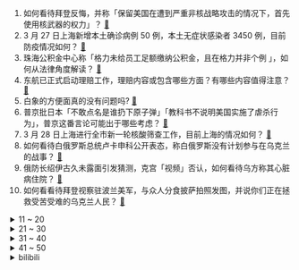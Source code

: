 1. 如何看待拜登反悔，并称「保留美国在遭到严重非核战略攻击的情况下，首先使用核武器的权力」？ [:link:](https://www.zhihu.com/question/524436274)
2. 3 月 27 日上海新增本土确诊病例 50 例，本土无症状感染者 3450 例，目前防疫情况如何？ [:link:](https://www.zhihu.com/question/524530296)
3. 珠海公积金中心称「格力未给员工足额缴纳公积金，且在格力并非个例 」，如何从法律角度解读？ [:link:](https://www.zhihu.com/question/524361054)
4. 东航已正式启动理赔工作，理赔内容或包含哪些方面？有哪些内容值得注意？ [:link:](https://www.zhihu.com/question/524430365)
5. 白象的方便面真的没有问题吗? [:link:](https://www.zhihu.com/question/522358200)
6. 普京批日本「不敢点名是谁扔下原子弹」「教科书不说明美国实施了虐杀行为」，普京这番言论可能出于哪些考虑？ [:link:](https://www.zhihu.com/question/524280684)
7. 3 月 28 日上海进行全市新一轮核酸筛查工作，目前上海的情况如何？ [:link:](https://www.zhihu.com/question/524455756)
8. 如何看待白俄罗斯总统卢卡申科公开表态，称白俄罗斯没有计划参与在乌克兰的战事？ [:link:](https://www.zhihu.com/question/524204632)
9. 俄防长绍伊古久未露面引发猜测，克宫「视频」否认，如何看待乌方称其心脏病住院？ [:link:](https://www.zhihu.com/question/524198919)
10. 如何看看待拜登视察驻波兰美军，与众人分食披萨拍照发图，并说你们正在拯救受苦受难的乌克兰人民？ [:link:](https://www.zhihu.com/question/524282914)
<details>
<summary>11 ~ 20</summary>

11. 在编教师入职后几乎抑郁，应该辞职吗？ [:link:](https://www.zhihu.com/question/518434731)
12. 2022年是疫情持续的第三年，我们还记得疫情前的生活吗？ [:link:](https://www.zhihu.com/question/522215425)
13. 3 月 25 日法国总统马克龙称「欧盟必须摆脱对俄罗斯的能源依赖」，如何解读这一言论？ [:link:](https://www.zhihu.com/question/524239819)
14. 王毅访问阿富汗，谈中国在阿富汗问题上的「三个尊重」和「三个从不」，有哪些信息值得关注？ [:link:](https://www.zhihu.com/question/523907872)
15. 若以我为中心半径30米的范围内新冠病毒无法存活我能多厉害？ [:link:](https://www.zhihu.com/question/524118342)
16. 媒体称俄公司测试鸿蒙系统，华为回应「暂无计划在海外推出 HarmonyOS 手机」，释放了哪些信号？ [:link:](https://www.zhihu.com/question/524437036)
17. 苹果 iPhone14 Max 首爆，颜值有点高，对此你有哪些期待？ [:link:](https://www.zhihu.com/question/523891210)
18. 2022 LPL 春季赛 EDG 3:1 FPX，圣枪哥拿下决胜局 MVP，如何评价这场比赛？ [:link:](https://www.zhihu.com/question/524454570)
19. 400w能在苏州活一辈子吗? [:link:](https://www.zhihu.com/question/521508595)
20. 上海 00 后女生教老外方言时薪六百，教方言为什么能有这么高的薪资？ [:link:](https://www.zhihu.com/question/524083664)
</details>
<details>
<summary>21 ~ 30</summary>

21. 什么样的女孩，容易成为“渣男收割机”？ [:link:](https://www.zhihu.com/question/68457437)
22. 俄国防部称阿塞拜疆军队进入纳卡地区俄维和部队驻守区域，目前纳卡地区情势如何？ [:link:](https://www.zhihu.com/question/524360420)
23. 为什么大写锁定键（Capslock）使用不多，却被设计在键盘的黄金位置上？ [:link:](https://www.zhihu.com/question/519170777)
24. 在职场人际交往中你悟出过什么道理？ [:link:](https://www.zhihu.com/question/480130024)
25. 2022 LCK 春季赛GEN 3:2 DK，如何评价这场比赛？ [:link:](https://www.zhihu.com/question/524428360)
26. 我也是个男生，但我有个问题啊，为什么那么多人觉得steam这么重要呢？说到底还不是游戏吗？ [:link:](https://www.zhihu.com/question/523168172)
27. 为什么面包店做出来的面包那么香，而自己用面包机做的就不香呢？ [:link:](https://www.zhihu.com/question/327101349)
28. 俄军使用 4 枚「口径」高精度海基巡航导弹，摧毁乌克兰西北部一处武器弹药库，目前情况如何？ [:link:](https://www.zhihu.com/question/524412437)
29. 我都 39 岁了，最近特别迷茫，一事无成，我还有翻身的机会吗？ [:link:](https://www.zhihu.com/question/523768218)
30. 女子曝乐事薯片吃出一撮毛絮，客服回应称「是土豆根茎，赔付 1000 元」，此事件会对乐事造成哪些影响？ [:link:](https://www.zhihu.com/question/524417473)
</details>
<details>
<summary>31 ~ 40</summary>

31. 到了结婚的年龄，却不想结婚，家里催的急怎么办？ [:link:](https://www.zhihu.com/question/523492727)
32. 2022 迪拜杯方昊大四喜，中国 U23  男足 4:2 击败泰国，如何评价本场比赛？ [:link:](https://www.zhihu.com/question/524290085)
33. 有哪些东西是孕妇怀孕了一定要买的? [:link:](https://www.zhihu.com/question/357781178)
34. 3 月 27 日是东航 MU5735遇难者「头七」，事故现场举行遇难者哀悼活动，我们该如何表达哀思？ [:link:](https://www.zhihu.com/question/524407534)
35. 你的善良会让他人得寸进尺吗？ [:link:](https://www.zhihu.com/question/515624327)
36. 专业课过多，如何平衡考研复习时间？ [:link:](https://www.zhihu.com/question/524281007)
37. 没有会计经验，怎样去面试会计工作？ [:link:](https://www.zhihu.com/question/20473577)
38. 3 月 26 日全国新增本土确诊病例 1217 例，本土无症状 4333 例，目前情况如何？ [:link:](https://www.zhihu.com/question/524359239)
39. 疫情下的大学生失去了什么？ [:link:](https://www.zhihu.com/question/521754857)
40. 有人后悔买了空气炸锅的吗？ [:link:](https://www.zhihu.com/question/484831023)
</details>
<details>
<summary>41 ~ 50</summary>

41. 2022 LPL 春季赛 BLG 3:1 RA，挺进季后赛下一轮，如何评价这场比赛？ [:link:](https://www.zhihu.com/question/524263876)
42. 欧盟提出摆脱俄罗斯资源依赖，实际上能摆脱到什么程度？ [:link:](https://www.zhihu.com/question/520487224)
43. 不少影迷说《新蝙蝠侠》不算是「超级英雄」电影，怎么定义所谓的超英电影？这是真实存在的类型吗？ [:link:](https://www.zhihu.com/question/522924763)
44. 为什么呆在家时间长了，就不想去上班了？ [:link:](https://www.zhihu.com/question/524372141)
45. 高三如何有原动力? [:link:](https://www.zhihu.com/question/524357860)
46. 如何变得乐观，你有哪些实用的好方法？ [:link:](https://www.zhihu.com/question/523573066)
47. 马上中考，我在勤以补拙，朋友们都阴阳说你好自律啊，但我成绩没有很大的起色，怎么面对对我阴阳怪气的人？ [:link:](https://www.zhihu.com/question/524356134)
48. 如何忘记自己很爱的一个人？ [:link:](https://www.zhihu.com/question/524370279)
49. 有什么是你去了深圳才知道的？ [:link:](https://www.zhihu.com/question/287906057)
50. Rust 语言未来会怎么样？ [:link:](https://www.zhihu.com/question/520481165)
</details><details>
<summary>bilibili</summary>

1. 紧急删除、神秘病毒，生化实验…美国在乌克兰究竟做了什么？ [:link:](//www.bilibili.com/video/BV1ET4y1i7et)
2. 流量大的，便是好么 [:link:](//www.bilibili.com/video/BV1sT4y1i7AD)
3. 【再见气球哥 他还是那么爱唱歌】 [:link:](//www.bilibili.com/video/BV1s3411p7Ce)
4. 谈恋爱？不如做数学题 [:link:](//www.bilibili.com/video/BV1sL4y177sC)
5. 我爸终于还是发现了我的B站账号……………… [:link:](//www.bilibili.com/video/BV1Jr4y1q721)
6. 大开眼界！一滴水放大1000倍，见证微观生物的生殖、捕食和死亡！ [:link:](//www.bilibili.com/video/BV16i4y1k7GL)
7. 暴锤贪吃蛇！【我的世界#第二季】 [:link:](//www.bilibili.com/video/BV1Gb4y1W7gx)
8. 【舔狗之王】“我最巅峰的时候同时舔七个” [:link:](//www.bilibili.com/video/BV1hY411J7j5)
9. 在韩国跑路能跑多远？【硬核狠人30】 [:link:](//www.bilibili.com/video/BV1TP4y1M7m7)
10. B站的姐妹们，小心你们的手机屏幕。兄弟们，对不住了。 [:link:](//www.bilibili.com/video/BV1SS4y1U7GP)
<details>
<summary>11 ~ 20</summary>

11. 我这00后好像跟网络上不太一样 [:link:](//www.bilibili.com/video/BV1Yr4y1q7Qz)
12. 养了6个月的章鱼，连续两天爬出鱼缸计划逃跑！最终我也无能为力了...... [:link:](//www.bilibili.com/video/BV1C3411p7T5)
13. 童年愿望达成！！用轮胎打造【天女兽】?!!!【数码宝贝系列02】 [:link:](//www.bilibili.com/video/BV1rS4y12787)
14. 探访迪拜最贵自助餐！！打卡阿拉伯皇室自助餐，是什么体验？ [:link:](//www.bilibili.com/video/BV1TY4y1q7Tc)
15. 大家好我们是琪琪 恰恰 蹦蹦和拉拉 [:link:](//www.bilibili.com/video/BV1Vb4y1W7zP)
16. 疫情期间最讨厌的人 [:link:](//www.bilibili.com/video/BV1UY4y1i7m2)
17. 老师：你是不是觉得你很幽默？ [:link:](//www.bilibili.com/video/BV1SS4y127ks)
18. 奶爆新番！四月最值得期待的10部动画！搞不好真要史上最强了(?)【泛式】 [:link:](//www.bilibili.com/video/BV1cu411B73f)
19. 【特效向】全明星の火线团战 [:link:](//www.bilibili.com/video/BV1v44y1N7E5)
20. 南方人第一次吃生腌！配10元粥底火锅竟然是这种味道…… [:link:](//www.bilibili.com/video/BV1qu411q7mQ)
</details>
<details>
<summary>21 ~ 30</summary>

21. 提什么车最终取决于对方有没有钱 [:link:](//www.bilibili.com/video/BV1Fu411B7dj)
22. 刘美含回应北大考研：上热搜了，也社死了 [:link:](//www.bilibili.com/video/BV1D44y1N7Lk)
23. 从百万存款到原地破产，我做了些啥。。。。 [:link:](//www.bilibili.com/video/BV1Ua411t7yj)
24. 猛兽：都是为了生活！#俄罗斯 #战斗民族 [:link:](//www.bilibili.com/video/BV1DP4y1T7nA)
25. 这次你们该三连了吧 [:link:](//www.bilibili.com/video/BV17L4y177WP)
26. 别怀疑，这两根柱子真的是一个女生的腿？！ [:link:](//www.bilibili.com/video/BV1e3411p7GN)
27. 印度医院饭菜太贵，还是得出来吃！ [:link:](//www.bilibili.com/video/BV1HF411W7Nd)
28. 他在死后，成为了改变历史的间谍 [:link:](//www.bilibili.com/video/BV1yF411x7Wc)
29. 请做出高兴的表情 [:link:](//www.bilibili.com/video/BV1pL4y177P4)
30. 初听只是斜刘海，再听已是地中海 [:link:](//www.bilibili.com/video/BV1Xu411q7CM)
</details>
<details>
<summary>31 ~ 40</summary>

31. 柜中柜中库之爱喝绿茶 [:link:](//www.bilibili.com/video/BV1AS4y1S772)
32. 【老胡】史上最惨盗版网站！被白嫖百万版权费！ [:link:](//www.bilibili.com/video/BV1Eq4y1Y7io)
33. 长沙小伙用CG将52岁妈妈打造成迪士尼公主！ [:link:](//www.bilibili.com/video/BV1d94y1Z7e8)
34. 【罗翔】法律应该限制未成年人文身吗？ [:link:](//www.bilibili.com/video/BV1q3411p7s3)
35. 你也在被迫容貌焦虑？？ [:link:](//www.bilibili.com/video/BV19P4y1M77D)
36. 【Warma/怒九/捏碳】我们的新游戏发布？！ [:link:](//www.bilibili.com/video/BV16Y411E72C)
37. 迪丽热巴+任嘉伦，有钱有流量的剧一定没质量？【与君初相识】 [:link:](//www.bilibili.com/video/BV1XP4y1T7zz)
38. 第一代中国民工面临“退场”，他们是谁？【轩讲】 [:link:](//www.bilibili.com/video/BV1VS4y1S7k4)
39. 前几天我们吵了一架… [:link:](//www.bilibili.com/video/BV1DL411w7Ui)
40. "你的病...已经无所谓了" [:link:](//www.bilibili.com/video/BV1HL4y177HT)
</details>
<details>
<summary>41 ~ 50</summary>

41. 红米K50&Pro性能分析：天玑8100&9000真有这么强吗？ [:link:](//www.bilibili.com/video/BV1k3411p7hX)
42. 后会有期 [:link:](//www.bilibili.com/video/BV1wU4y1o7MX)
43. 小学妹妹问我电脑怎么开的时候，我意识到我已经是旧时代的船员了 [:link:](//www.bilibili.com/video/BV1P34y1471j)
44. 3000万到15亿，草帽一伙悬赏令传遍全世界 [:link:](//www.bilibili.com/video/BV1ru411q7Vd)
45. 邀请粉丝到这里来玩！到了我们对他掏心掏肺 [:link:](//www.bilibili.com/video/BV1c44y1K7gm)
46. 好莱坞大事件！尼古拉斯凯奇终于把债还清了！ [:link:](//www.bilibili.com/video/BV1WT4y1i7AL)
47. 全体起立！那个男人，他来了！《水浒传》P14（武松打虎） [:link:](//www.bilibili.com/video/BV1d94y1Z7p3)
48. 继续挑战一个币自律一天，我已经坚持1870天，只要你们给我续命，我就能坚持！ [:link:](//www.bilibili.com/video/BV1Hq4y1Y7Mu)
49. YOKU - Eve MV 【中文歌词付】 [:link:](//www.bilibili.com/video/BV1oL4y1j7Vg)
50. 竹 节 人（虫）？ [:link:](//www.bilibili.com/video/BV1Du411q7C7)
</details>
<details>
<summary>51 ~ 60</summary>

51. 做骑手这么久，最讨厌的就是帮顾客丢垃圾，很多顾客还觉得理所当然，不帮忙反而还会给我们差评 [:link:](//www.bilibili.com/video/BV1g3411L7QL)
52. ⚡️ 中 国 人 不 蹦 洋 迪 ⚡️ [:link:](//www.bilibili.com/video/BV1dR4y1F7Aq)
53. 海贼王1044话完整解说：路飞5档正式开启！继承太阳神尼卡的意志，揭晓世界黎明的希望！欢笑传说从未结束！ [:link:](//www.bilibili.com/video/BV1cU4y1o7WE)
54. “后来，再也没有这样敢拍又欢乐的悬疑剧了...” [:link:](//www.bilibili.com/video/BV163411p7B1)
55. 【原神】好家伙! 再这么剪下去，我的DNA要变成RNA了! [:link:](//www.bilibili.com/video/BV1HS4y1N7Gh)
56. 五个稀奇古怪的网站，浪费你46秒时间。 [:link:](//www.bilibili.com/video/BV1dq4y1e72u)
57. 把爱返还给社会❤️收垃圾大爷的话让我泪目 [:link:](//www.bilibili.com/video/BV1XS4y1U7XP)
58. 穿着COS服去动漫主题餐厅是什么体验？花了800把菜全点一遍！【还愿挑战ep10-Shonen Jump Cafe】 [:link:](//www.bilibili.com/video/BV1oU4y1d7AN)
59. 指挥部确认 东航MU5735航班上人员已全部遇难 [:link:](//www.bilibili.com/video/BV16S4y127eF)
60. 白银带黄铜上分怎么了！ [:link:](//www.bilibili.com/video/BV15a411t7MD)
</details>
<details>
<summary>61 ~ 70</summary>

61. 不是手办是cos？ [:link:](//www.bilibili.com/video/BV1r3411p77T)
62. 沈 阳 历 险 记 [:link:](//www.bilibili.com/video/BV1T94y1f7im)
63. 【STN快报第六季26】lol电竞经理有钱就能当？ [:link:](//www.bilibili.com/video/BV1a34y147Gc)
64. 爱摸鱼的诗人同学💚【原神/温迪/原创竖屏手书】 [:link:](//www.bilibili.com/video/BV1UF411x7Wm)
65. 被别人打了不要怕，这份提车攻略收藏好！ [:link:](//www.bilibili.com/video/BV1DY4y1i7AJ)
66. 要什么都给它！快点！！房子写它名！! ! [:link:](//www.bilibili.com/video/BV1BY4y1s75a)
67. 小潮tEam去野营 [:link:](//www.bilibili.com/video/BV15q4y1Y7NM)
68. 巨大马面鱼，剥皮的瞬间整个人都通畅了，刺身跟果冻一样 [:link:](//www.bilibili.com/video/BV15L411A7ih)
69. 【波兰球】各国防疫 [:link:](//www.bilibili.com/video/BV1w94y1f7NM)
70. 为菈妮 我变成狼人模样 [:link:](//www.bilibili.com/video/BV1zS4y127WW)
</details>
<details>
<summary>71 ~ 80</summary>

71. 这只猫  傻得可爱 [:link:](//www.bilibili.com/video/BV1rF411x7pC)
72. 这样的00后同事，给我来一打 [:link:](//www.bilibili.com/video/BV11Y4y1s7Ly)
73. 😡为刻晴发声！你知道我的痛楚吗！！！😭 [:link:](//www.bilibili.com/video/BV1yi4y1k7Vc)
74. 《Cubes Collective》单曲“Inner Silence 静邃” [:link:](//www.bilibili.com/video/BV1vY4y1s7XF)
75. 你是舔狗吗？莫崽（完结篇） [:link:](//www.bilibili.com/video/BV16i4y1k78U)
76. 【心系农村】漠叔看到椰子长势不好，帮忙把树给砍了 [:link:](//www.bilibili.com/video/BV1gu411B7BR)
77. 连做核酸检测八小时的手 [:link:](//www.bilibili.com/video/BV1aZ4y1B7ZP)
78. 居 家 隔 离 现 状 ？ ！ [:link:](//www.bilibili.com/video/BV1V94y1f76Z)
79. 【医学奇迹】生化武器到底有多可怕？I  万毒之王的真相 [:link:](//www.bilibili.com/video/BV1Sa411t7kT)
80. 【人类观察日志】142 人与动物 核谐共处 [:link:](//www.bilibili.com/video/BV1w94y1f76i)
</details>
<details>
<summary>81 ~ 90</summary>

81. 让你室友看看你给他带饭有多不容易！ [:link:](//www.bilibili.com/video/BV12u411q7Li)
82. 害怕！这个人每天都偷偷盯着我！ [:link:](//www.bilibili.com/video/BV13b4y1W7HQ)
83. 普京批日本“不敢点名是谁扔下了原子弹”，日网友：日本不是独立国家的事败露了 [:link:](//www.bilibili.com/video/BV1Hi4y1k7fz)
84. 假 面 骑 士 大 大 呱 [:link:](//www.bilibili.com/video/BV1tZ4y1B7mq)
85. “你要知道这个世界不是 每个人都如你这般幸运” [:link:](//www.bilibili.com/video/BV1pr4y1q7TP)
86. 如果王家卫做核酸 [:link:](//www.bilibili.com/video/BV1qq4y1v7Lr)
87. 一句话回怼网络喷子！ [:link:](//www.bilibili.com/video/BV1RP4y1T71L)
88. 行业禁忌避坑小技巧，以后不吃亏！ [:link:](//www.bilibili.com/video/BV1HZ4y1B7ny)
89. 排队做核酸，今天谁都别想碰到我！ [:link:](//www.bilibili.com/video/BV1JF411W7Qs)
90. 当你能在游戏里「玩手机」？？！ [:link:](//www.bilibili.com/video/BV1DL4y1j74i)
</details>
<details>
<summary>91 ~ 100</summary>

91. 出道即巅峰，一首《千年之恋》骨子里的DNA瞬间破防！无损立体声 [:link:](//www.bilibili.com/video/BV1Nu411B7pU)
92. 多年前小孩这个舍身踢视频火了后很多人说实战没用..…谁知不久擂台就上演了同样的腿法 [:link:](//www.bilibili.com/video/BV1644y1N7fa)
93. 你以为的警察vs真实的警察 [:link:](//www.bilibili.com/video/BV1iF411W73C)
94. 《全闽抗疫》素质真的很重要！请间隔一米保持距离 [:link:](//www.bilibili.com/video/BV1UP4y1u7kx)
95. 【公开课】老八语音教学 [:link:](//www.bilibili.com/video/BV1Qi4y1r7zP)
96. 在法国上英语课是种什么样的体验？ [:link:](//www.bilibili.com/video/BV1Y44y1N7gu)
97. 探秘墨西哥最危险城市之一！竟有很多生意机会？ [:link:](//www.bilibili.com/video/BV1AU4y1o7Bh)
98. 王刚和徒弟为伯爷伯娘精心准备三道菜，让伯爷追忆青年时代 [:link:](//www.bilibili.com/video/BV1t3411p7Vq)
99. 中医世家着汉服送小孙女出嫁，正巧遇上出生时的大雪天 [:link:](//www.bilibili.com/video/BV1e3411p7ab)
100. 水 星 迫 降 青 春 版 - 完 结 章 ！！ [:link:](//www.bilibili.com/video/BV1z44y1N7i3)
</details></details>
